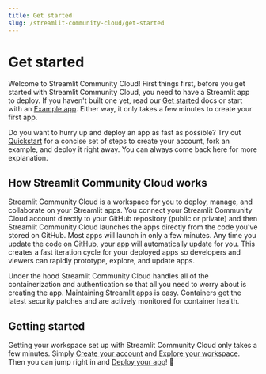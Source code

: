 ```yaml
---
title: Get started
slug: /streamlit-community-cloud/get-started
---
```


# Get started

Welcome to Streamlit Community Cloud! First things first, before you get started with Streamlit Community Cloud, you need to have a Streamlit app to deploy. If you haven't built one yet, read our [Get started](/library/get-started) docs or start with an [Example app](https://streamlit-cloud-example-apps-streamlit-app-sw3u0r.streamlit.app/). Either way, it only takes a few minutes to create your first app.

<Tip>

Do you want to hurry up and deploy an app as fast as possible? Try out [Quickstart](/streamlit-community-cloud/get-started/quickstart) for a concise set of steps to create your account, fork an example, and deploy it right away. You can always come back here for more explanation.

</Tip>

## How Streamlit Community Cloud works

Streamlit Community Cloud is a workspace for you to deploy, manage, and collaborate on your Streamlit apps. You connect your Streamlit Community Cloud account directly to your GitHub repository (public or private) and then Streamlit Community Cloud launches the apps directly from the code you've stored on GitHub. Most apps will launch in only a few minutes. Any time you update the code on GitHub, your app will automatically update for you. This creates a fast iteration cycle for your deployed apps so developers and viewers can rapidly prototype, explore, and update apps.

Under the hood Streamlit Community Cloud handles all of the containerization and authentication so that all you need to worry about is creating the app. Maintaining Streamlit apps is easy. Containers get the latest security patches and are actively monitored for container health.

## Getting started

Getting your workspace set up with Streamlit Community Cloud only takes a few minutes. Simply [Create your account](/streamlit-community-cloud/get-started/create-your-account) and [Explore your workspace](/streamlit-community-cloud/get-started/explore-your-workspace). Then you can jump right in and [Deploy your app](/streamlit-community-cloud/deploy-your-app)! 🎈
